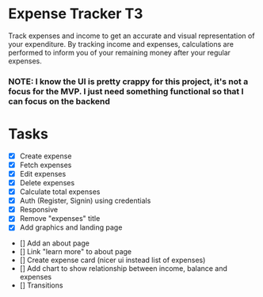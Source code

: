 # Expense Tracker T3

Track expenses and income to get an accurate and visual representation of your expenditure. By tracking income and expenses, calculations are performed to inform you of your remaining money after your regular expenses.

### NOTE: I know the UI is pretty crappy for this project, it's not a focus for the MVP. I just need something functional so that I can focus on the backend

# Tasks

-   [x] Create expense
-   [x] Fetch expenses
-   [x] Edit expenses
-   [x] Delete expenses
-   [x] Calculate total expenses
-   [x] Auth (Register, Signin) using credentials
-   [x] Responsive
-   [x] Remove "expenses" title
-   [x] Add graphics and landing page
-   [] Add an about page
-   [] Link "learn more" to about page
-   [] Create expense card (nicer ui instead list of expenses)
-   [] Add chart to show relationship between income, balance and expenses
-   [] Transitions
